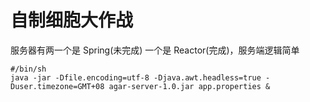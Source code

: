 # 自制细胞大作战

服务器有两一个是 Spring(未完成) 一个是 Reactor(完成)，服务端逻辑简单


```shell script
#/bin/sh
java -jar -Dfile.encoding=utf-8 -Djava.awt.headless=true -Duser.timezone=GMT+08 agar-server-1.0.jar app.properties &
```

